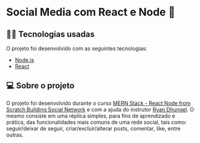 # Social Media com React e Node :busts_in_silhouette:

<!-- ## :eyes: Como ficou?

<img src="/projectImages/tela-cadastro.png" width="1000px"></img>
<img src="/projectImages/tela-mobile.png" width="auto" height="400px"></img>
<img src="/projectImages/tela-github.png" width="auto" height="400px"></img> -->

## :man_technologist: Tecnologias usadas

O projeto foi desenvolvido com as seguintes tecnologias:
- [Node.js](https://nodejs.org/en/)
- [React](https://reactjs.org)

## :computer: Sobre o projeto

O projeto foi desenvolvido durante o curso [MERN Stack - React Node from Scratch Building Social Network](https://www.udemy.com/course/node-react/) e com a ajuda do instrutor [Ryan Dhungel](https://github.com/kaloraat).
O mesmo consiste em uma réplica simples, para fins de aprendizado e prática, das funcionalidades mais comuns de uma rede social, tais como: seguir/deixar de seguir, criar/excluir/alterar posts, comentar, like, entre outras. 

<!-- ## :memo: Licença

Esse projeto está sob a licença MIT. Veja o arquivo [LICENSE](LICENSE.md) para mais detalhes. -->

<!-- ## :gift_heart: Agradecimentos

Agradeço ao [Diego Fernandes](https://github.com/diego3g), o qual ministrou todas as aulas da semana, por repassar seus conhecimentos e agradeço também ao [João Carli](https://github.com/fl4m3x) por me dar a inspiração para a construção deste readme. -->
